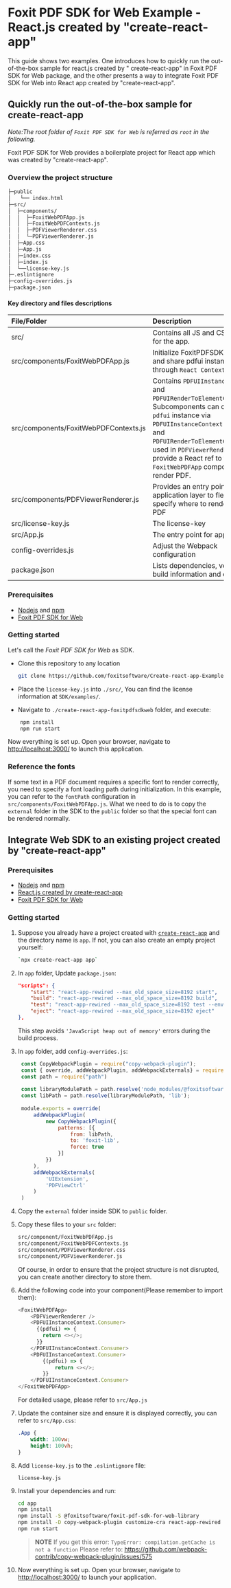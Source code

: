 # Foxit PDF SDK for Web Example - React.js created by "create-react-app"

This guide shows two examples. One introduces how to quickly run the out-of-the-box sample for react.js created by "
create-react-app" in Foxit PDF SDK for Web package, and the other presents a way to integrate Foxit PDF SDK for Web into
React app created by "create-react-app".

## Quickly run the out-of-the-box sample for create-react-app

_Note:The root folder of `Foxit PDF SDK for Web` is referred as `root` in the following._

Foxit PDF SDK for Web provides a boilerplate project for React app which was created by "create-react-app".

### Overview the project structure

```bash
├─public
│   └── index.html
├─src/
│  ├─components/
│  │  ├─FoxitWebPDFApp.js
│  │  ├─FoxitWebPDFContexts.js
│  │  ├─PDFViewerRenderer.css
│  │  └─PDFViewerRenderer.js
│  ├─App.css
│  ├─App.js
│  ├─index.css
│  ├─index.js
│  └──license-key.js
├─.eslintignore
├─config-overrides.js
├─package.json
```

#### Key directory and files descriptions

| File/Folder                           | Description                                                                                                                                                                                                                                                                                     |
|:--------------------------------------|:------------------------------------------------------------------------------------------------------------------------------------------------------------------------------------------------------------------------------------------------------------------------------------------------|
| src/                                  | Contains all JS and CSS files for the app.                                                                                                                                                                                                                                                      |
| src/components/FoxitWebPDFApp.js      | Initialize FoxitPDFSDK for Web and share pdfui instance through `React Context`.                                                                                                                                                                                                                |
| src/components/FoxitWebPDFContexts.js | Contains `PDFUIInstanceContext` and `PDFUIRenderToElementContext`. Subcomponents can obtain a `pdfui` instance via `PDFUIInstanceContext.Consumer`, and `PDFUIRenderToElementContext` is used in `PDFViewerRenderer.js` to provide a React ref to the `FoxitWebPDFApp` component to render PDF. |
| src/components/PDFViewerRenderer.js   | Provides an entry point for the application layer to flexibly specify where to render the PDF                                                                                                                                                                                                   |
| src/license-key.js                    | The license-key                                                                                                                                                                                                                                                                                 |
| src/App.js                            | The entry point for application.                                                                                                                                                                                                                                                                |
| config-overrides.js                   | Adjust the Webpack configuration                                                                                                                                                                                                                                                                |
| package.json                          | Lists dependencies, version build information and ect.                                                                                                                                                                                                                                          |

### Prerequisites

- [Nodejs](https://nodejs.org/en/) and [npm](https://www.npmjs.com)
- [Foxit PDF SDK for Web](https://developers.foxit.com/products/web/)

### Getting started

Let's call the *Foxit PDF SDK for Web* as SDK.

- Clone this repository to any location

  ```bash
  git clone https://github.com/foxitsoftware/Create-react-app-Example.git
  ```

- Place the `license-key.js` into `./src/`, You can find the license information at `SDK/examples/`.

- Navigate to `./create-react-app-foxitpdfsdkweb` folder, and execute:

```bash
    npm install
    npm run start
```

Now everything is set up. Open your browser, navigate to <http://localhost:3000/> to launch this application.

### Reference the fonts

If some text in a PDF document requires a specific font to render correctly, you need to specify a font loading path
during initialization. In this example, you can refer to the `fontPath` configuration in `src/components/FoxitWebPDFApp.js`. What we need
to do is to copy the `external` folder in the SDK to the `public` folder so that the special font can be rendered
normally.

## Integrate Web SDK to an existing project created by "create-react-app"

### Prerequisites

- [Nodejs](https://nodejs.org/en/) and [npm](https://www.npmjs.com)
- [React.js created by create-react-app](https://reactjs.org/docs/create-a-new-react-app.html)
- [Foxit PDF SDK for Web](https://developers.foxit.com/products/web/)

### Getting started

1. Suppose you already have a project created
   with [`create-react-app`](https://reactjs.org/docs/create-a-new-react-app.html) and the directory name is `app`. If
   not, you can also create an empty project yourself:

   ```bash  
   `npx create-react-app app`
   ```

2. In `app` folder, Update `package.json`:

    ```json
    "scripts": {
        "start": "react-app-rewired --max_old_space_size=8192 start",
        "build": "react-app-rewired --max_old_space_size=8192 build",
        "test": "react-app-rewired --max_old_space_size=8192 test --env=jsdom",
        "eject": "react-app-rewired --max_old_space_size=8192 eject"
    },
    ```

    This step avoids `'JavaScript heap out of memory'` errors during the build process.

3. In `app` folder, add `config-overrides.js`:
   ```js
    const CopyWebpackPlugin = require("copy-webpack-plugin");
    const { override, addWebpackPlugin, addWebpackExternals} = require('customize-cra');
    const path = require("path")
    
    const libraryModulePath = path.resolve('node_modules/@foxitsoftware/foxit-pdf-sdk-for-web-library');
    const libPath = path.resolve(libraryModulePath, 'lib');
    
    module.exports = override(    
        addWebpackPlugin(
            new CopyWebpackPlugin({
                patterns: [{
                    from: libPath,
                    to: 'foxit-lib',
                    force: true
                }]
            })
        ),
        addWebpackExternals(
            'UIExtension', 
            'PDFViewCtrl'
        )
    )
   ```

4. Copy the `external` folder inside SDK to `public` folder.
5. Copy these files to your `src` folder:
   ```txt
   src/component/FoxitWebPDFApp.js
   src/component/FoxitWebPDFContexts.js
   src/component/PDFViewerRenderer.css
   src/component/PDFViewerRenderer.js
   ```
   Of course, in order to ensure that the project structure is not disrupted, you can create another directory to store them.

6. Add the following code into your component(Please remember to import them):
    ```js
    <FoxitWebPDFApp>
        <PDFViewerRenderer />
        <PDFUIInstanceContext.Consumer>
          {(pdfui) => {
            return <></>;
          }}
        </PDFUIInstanceContext.Consumer>
        <PDFUIInstanceContext.Consumer>
            {(pdfui) => {
                return <></>;
            }}
        </PDFUIInstanceContext.Consumer>
    </FoxitWebPDFApp>
    ```
   For detailed usage, please refer to `src/App.js`

7. Update the container size and ensure it is displayed correctly, you can refer to `src/App.css`:
    ```css
   .App {
        width: 100vw;
        height: 100vh;
   }
   ```
8. Add `license-key.js` to the `.eslintignore` file:
    ```text
    license-key.js
    ```

9. Install your dependencies and run:
    ```bash
    cd app
    npm install
    npm install -S @foxitsoftware/foxit-pdf-sdk-for-web-library 
    npm install -D copy-webpack-plugin customize-cra react-app-rewired
    npm run start
    ```
    > **NOTE**
    > If you get this error: `TypeError: compilation.getCache is not a function`
    > Please refer to: <https://github.com/webpack-contrib/copy-webpack-plugin/issues/575>

10. Now everything is set up. Open your browser, navigate to <http://localhost:3000/> to launch your application.
